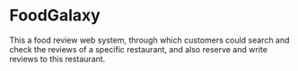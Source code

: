 # FoodGalaxy
This a food review web system, through which customers could search and check the reviews of a specific restaurant, and also reserve and write reviews to this restaurant.
